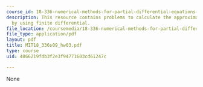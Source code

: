 ```yaml
---
course_id: 18-336-numerical-methods-for-partial-differential-equations-spring-2009
description: This resource contains problems to calculate the approximation error
  by using finite differential.
file_location: /coursemedia/18-336-numerical-methods-for-partial-differential-equations-spring-2009/4866219fdb3f2e3f94771603cd61247c_MIT18_336s09_hw03.pdf
file_type: application/pdf
layout: pdf
title: MIT18_336s09_hw03.pdf
type: course
uid: 4866219fdb3f2e3f94771603cd61247c

---
```

None